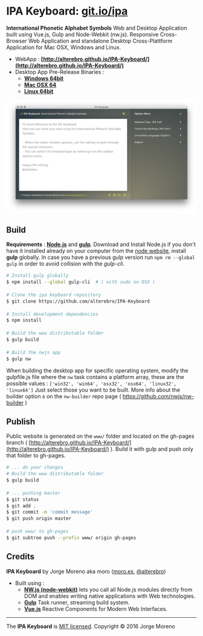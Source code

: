 # IPA Keyboard: [git.io/ipa](http://git.io/ipa)

**International Phonetic Alphabet Symbols** Web and Desktop Application built using Vue.js, Gulp and Node-Webkit (nw.js). Responsive Cross-Browser Web Application and standalone Desktop Cross-Plattform Application for Mac OSX, Windows and Linux.

- WebApp : **[http://alterebro.github.io/IPA-Keyboard/](http://alterebro.github.io/IPA-Keyboard/)**
- Desktop App Pre-Release Binaries :
    - **[Windows 64bit](http://bit.ly/1S7nScE)**
    - **[Mac OSX 64](http://bit.ly/1W9d6sr)**
    - **[Linux 64bit](http://bit.ly/1MPOxyw)**


[![IPA Keyboard](src/frontend/images/ipa-keyboard-screenshot.png)](http://alterebro.github.io/IPA-Keyboard/)

## Build

**Requirements** : **[Node.js](https://nodejs.org/en/)** and **[gulp](http://gulpjs.com/)**. Download and Install Node.js if you don't have it installed already on your computer from the [node website](https://nodejs.org/en/), install **gulp** globally. In case you have a previous gulp version run `npm rm --global gulp` in order to avoid collision with the *gulp-cli*.

```bash
# Install gulp globally
$ npm install --global gulp-cli  # ( with sudo on OSX )

# Clone the ipa keyboard repository
$ git clone https://github.com/alterebro/IPA-Keyboard

# Install development dependencies
$ npm install

# Build the www distributable folder
$ gulp build

# Build the nwjs app
$ gulp nw
```

When building the desktop app for specific operating system, modify the gulpfile.js file where the `nw` task contains a platform array, these are the possible values : `['win32', 'win64', 'osx32', 'osx64', 'linux32', 'linux64']` Just select those you want to be built. More info about the builder option s on the `nw-builder` repo page ( https://github.com/nwjs/nw-builder )


## Publish

Public website is generated on the `www/` folder and located on the gh-pages branch ( [http://alterebro.github.io/IPA-Keyboard/](http://alterebro.github.io/IPA-Keyboard/) ).
Build it with gulp and push only that folder to gh-pages.

```bash
# ... do your changes
# Build the www distributable folder
$ gulp build

# ... pushing master
$ git status
$ git add .
$ git commit -m 'commit message'
$ git push origin master

# push www/ to gh-pages
$ git subtree push --prefix www/ origin gh-pages
```

## Credits

**IPA Keyboard** by Jorge Moreno aka moro ([moro.es](http://moro.es), [@alterebro](https://twitter.com/alterebro))

- Built using :
    - **[NW.js (node-webkit)](http://nwjs.io/)** lets you call all Node.js modules directly from DOM and enables writing native applications with Web technologies.
    - **[Gulp](http://gulpjs.com/)** Task runner, streaming build system.
    - **[Vue.js](http://gulpjs.com/)** Reactive Components for Modern Web Interfaces.

---

The **IPA Keyboard** is [MIT licensed](https://github.com/alterebro/IPA-Keyboard/blob/master/LICENSE).
Copyright © 2016 Jorge Moreno
